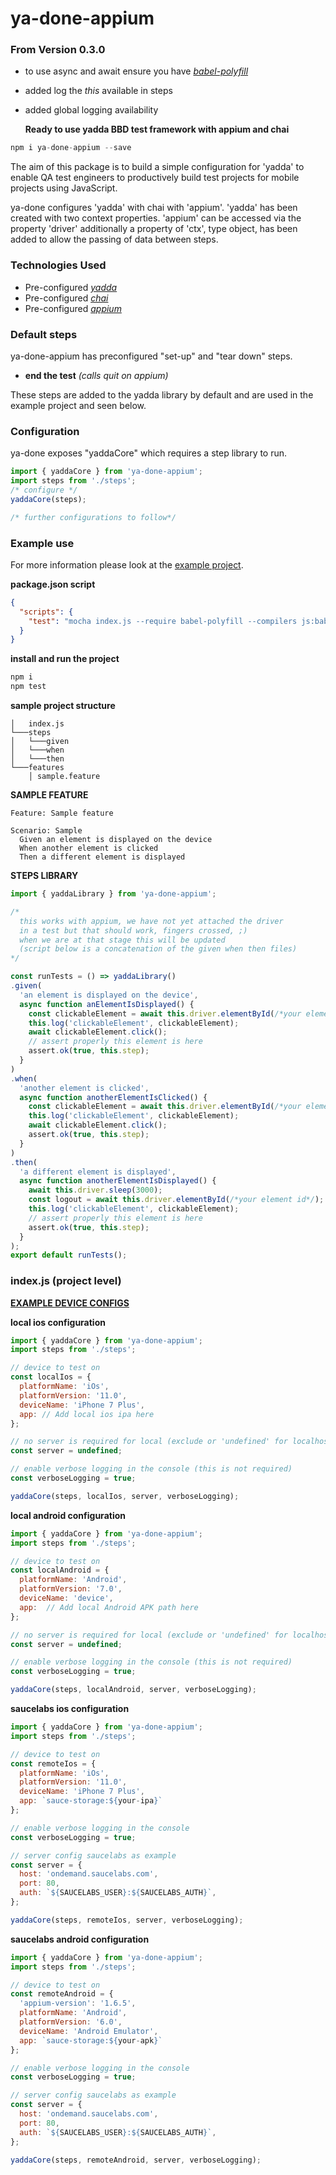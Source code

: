 # ya-done-appium

### From Version 0.3.0
- to use async and await ensure you have _[babel-polyfill](https://www.npmjs.com/package/babel-polyfill)_
- added log the _this_ available in steps
- added global logging availability

  **Ready to use yadda BBD test framework with appium and chai**  

```js
npm i ya-done-appium --save
```
The aim of this package is to build a simple configuration for 'yadda' to enable QA test engineers to productively build test projects for mobile projects using JavaScript.

ya-done configures 'yadda' with chai with 'appium'. 'yadda' has been created with two context properties.  'appium' can be accessed via the property 'driver' additionally a property of 'ctx', type object, has been added to allow the passing of data between steps.

### Technologies Used
- Pre-configured  _[yadda](https://github.com/acuminous/yadda)_
- Pre-configured  _[chai](http://chaijs.com)_
- Pre-configured  _[appium](http://appium.io)_

### Default steps
ya-done-appium has preconfigured "set-up" and "tear down" steps.
- **end the test** _(calls quit on appium)_

These steps are added to the yadda library by default and are used in the example project and seen below.

### Configuration
ya-done exposes "yaddaCore" which requires a step library to run.  

```js
import { yaddaCore } from 'ya-done-appium';
import steps from './steps';
/* configure */
yaddaCore(steps);

/* further configurations to follow*/
```

### Example use
For more information please look at the [example project](https://github.com/britishgas-engineering/ya-done-appium/tree/master/example).

**package.json script**
```json
{
  "scripts": {
    "test": "mocha index.js --require babel-polyfill --compilers js:babel-register inlineAssets=true --timeout 60000"
  }
}
```

**install and run the project**
```js
npm i
npm test
```

**sample project structure**
```
│   index.js    
└───steps
│   └───given
│   └───when
│   └───then
└───features
    │ sample.feature
```
**SAMPLE FEATURE**
```feature
Feature: Sample feature

Scenario: Sample
  Given an element is displayed on the device
  When another element is clicked
  Then a different element is displayed
```

**STEPS LIBRARY**
```js
import { yaddaLibrary } from 'ya-done-appium';

/*
  this works with appium, we have not yet attached the driver
  in a test but that should work, fingers crossed, ;)
  when we are at that stage this will be updated
  (script below is a concatenation of the given when then files)
*/

const runTests = () => yaddaLibrary()
.given(
  'an element is displayed on the device',
  async function anElementIsDisplayed() {
    const clickableElement = await this.driver.elementById(/*your element id*/);
    this.log('clickableElement', clickableElement);
    await clickableElement.click();
    // assert properly this element is here
    assert.ok(true, this.step);
  }
)
.when(
  'another element is clicked',
  async function anotherElementIsClicked() {
    const clickableElement = await this.driver.elementById(/*your element id*/);
    this.log('clickableElement', clickableElement);
    await clickableElement.click();
    assert.ok(true, this.step);
  }
)
.then(
  'a different element is displayed',
  async function anotherElementIsDisplayed() {
    await this.driver.sleep(3000);
    const logout = await this.driver.elementById(/*your element id*/);
    this.log('clickableElement', clickableElement);
    // assert properly this element is here
    assert.ok(true, this.step);
  }
);
export default runTests();
```
### index.js (project level)

**[EXAMPLE DEVICE CONFIGS](https://github.com/appium/sample-code/blob/master/sample-code/examples/node/helpers/caps.js)**

**local ios configuration**
```js
import { yaddaCore } from 'ya-done-appium';
import steps from './steps';

// device to test on
const localIos = {
  platformName: 'iOs',
  platformVersion: '11.0',
  deviceName: 'iPhone 7 Plus',
  app: // Add local ios ipa here
};

// no server is required for local (exclude or 'undefined' for localhost)
const server = undefined;

// enable verbose logging in the console (this is not required)
const verboseLogging = true;

yaddaCore(steps, localIos, server, verboseLogging);
```

**local android configuration**
```js
import { yaddaCore } from 'ya-done-appium';
import steps from './steps';

// device to test on
const localAndroid = {
  platformName: 'Android',
  platformVersion: '7.0',
  deviceName: 'device',
  app:  // Add local Android APK path here
};

// no server is required for local (exclude or 'undefined' for localhost)
const server = undefined;

// enable verbose logging in the console (this is not required)
const verboseLogging = true;

yaddaCore(steps, localAndroid, server, verboseLogging);
```

**saucelabs ios configuration**
```js
import { yaddaCore } from 'ya-done-appium';
import steps from './steps';

// device to test on
const remoteIos = {
  platformName: 'iOs',
  platformVersion: '11.0',
  deviceName: 'iPhone 7 Plus',
  app: `sauce-storage:${your-ipa}`
};

// enable verbose logging in the console
const verboseLogging = true;

// server config saucelabs as example
const server = {
  host: 'ondemand.saucelabs.com',
  port: 80,
  auth: `${SAUCELABS_USER}:${SAUCELABS_AUTH}`,
};

yaddaCore(steps, remoteIos, server, verboseLogging);
```

**saucelabs android configuration**
```js
import { yaddaCore } from 'ya-done-appium';
import steps from './steps';

// device to test on
const remoteAndroid = {
  'appium-version': '1.6.5',
  platformName: 'Android',
  platformVersion: '6.0',
  deviceName: 'Android Emulator',
  app: `sauce-storage:${your-apk}`
};

// enable verbose logging in the console
const verboseLogging = true;

// server config saucelabs as example
const server = {
  host: 'ondemand.saucelabs.com',
  port: 80,
  auth: `${SAUCELABS_USER}:${SAUCELABS_AUTH}`,
};

yaddaCore(steps, remoteAndroid, server, verboseLogging);
```
